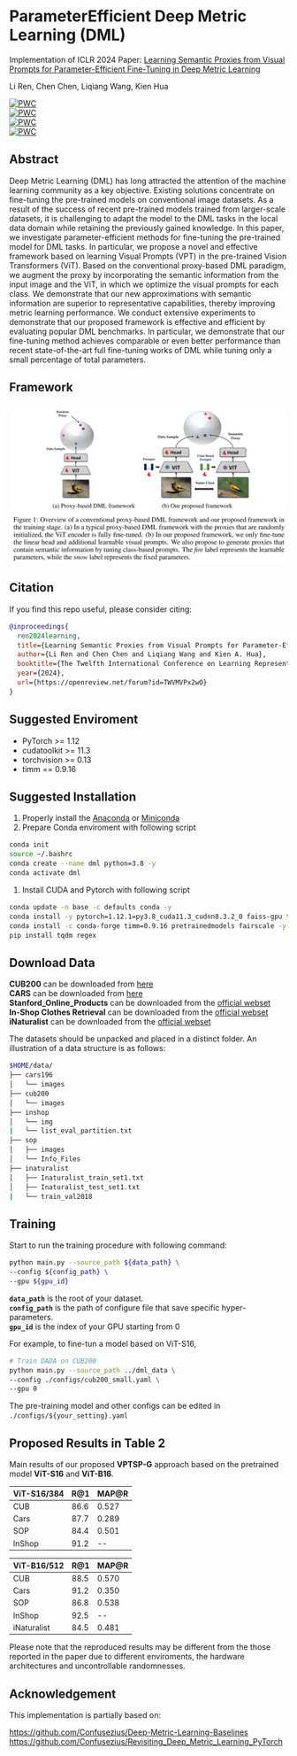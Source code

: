 # ParameterEfficient Deep Metric Learning (DML)

Implementation of ICLR 2024 Paper: [Learning Semantic Proxies from Visual Prompts for Parameter-Efficient Fine-Tuning in Deep Metric Learning](https://arxiv.org/pdf/2402.02340.pdf)

Li Ren, Chen Chen, Liqiang Wang, Kien Hua

[![PWC](https://img.shields.io/endpoint.svg?url=https://paperswithcode.com/badge/learning-semantic-proxies-from-visual-prompts/metric-learning-on-cub-200-2011)](https://paperswithcode.com/sota/metric-learning-on-cub-200-2011?p=learning-semantic-proxies-from-visual-prompts)\
[![PWC](https://img.shields.io/endpoint.svg?url=https://paperswithcode.com/badge/learning-semantic-proxies-from-visual-prompts/metric-learning-on-cars196)](https://paperswithcode.com/sota/metric-learning-on-cars196?p=learning-semantic-proxies-from-visual-prompts)\
[![PWC](https://img.shields.io/endpoint.svg?url=https://paperswithcode.com/badge/learning-semantic-proxies-from-visual-prompts/metric-learning-on-in-shop-1)](https://paperswithcode.com/sota/metric-learning-on-in-shop-1?p=learning-semantic-proxies-from-visual-prompts)\
[![PWC](https://img.shields.io/endpoint.svg?url=https://paperswithcode.com/badge/learning-semantic-proxies-from-visual-prompts/image-retrieval-on-inaturalist)](https://paperswithcode.com/sota/image-retrieval-on-inaturalist?p=learning-semantic-proxies-from-visual-prompts)

## Abstract 

Deep Metric Learning (DML) has long attracted the attention of the machine learning community as a key objective. Existing solutions concentrate on fine-tuning the pre-trained models on conventional image datasets. As a result of the success of recent pre-trained models trained from larger-scale datasets, it is challenging to adapt the model to the DML tasks in the local data domain while retaining the previously gained knowledge. In this paper, we investigate parameter-efficient methods for fine-tuning the pre-trained model for DML tasks. In particular, we propose a novel and effective framework based on learning Visual Prompts (VPT) in the pre-trained Vision Transformers (ViT). Based on the conventional proxy-based DML paradigm, we augment the proxy by incorporating the semantic information from the input image and the ViT, in which we optimize the visual prompts for each class. We demonstrate that our new approximations with semantic information are superior to representative capabilities, thereby improving metric learning performance. We conduct extensive experiments to demonstrate that our proposed framework is effective and efficient by evaluating popular DML benchmarks. In particular, we demonstrate that our fine-tuning method achieves comparable or even better performance than recent state-of-the-art full fine-tuning works of DML while tuning only a small percentage of total parameters.

## Framework

![image](./images/main.jpg)



## Citation

If you find this repo useful, please consider citing:

```BibTex
@inproceedings{
  ren2024learning,
  title={Learning Semantic Proxies from Visual Prompts for Parameter-Efficient Fine-Tuning in Deep Metric Learning},
  author={Li Ren and Chen Chen and Liqiang Wang and Kien A. Hua},
  booktitle={The Twelfth International Conference on Learning Representations},
  year={2024},
  url={https://openreview.net/forum?id=TWVMVPx2wO}
}
```

## Suggested Enviroment

* PyTorch >= 1.12
* cudatoolkit >= 11.3
* torchvision >= 0.13
* timm == 0.9.16

## Suggested Installation

1. Properly install the [Anaconda](https://www.anaconda.com/download) or [Miniconda](https://repo.anaconda.com/miniconda/)
2. Prepare Conda enviroment with following script
   
   
```Bash
conda init
source ~/.bashrc
conda create --name dml python=3.8 -y
conda activate dml
```
1. Install CUDA and Pytorch with following script
```Bash
conda update -n base -c defaults conda -y
conda install -y pytorch=1.12.1=py3.8_cuda11.3_cudnn8.3.2_0 faiss-gpu torchvision cudatoolkit=11.3 -c pytorch 
conda install -c conda-forge timm=0.9.16 pretrainedmodels fairscale -y
pip install tqdm regex
```

## Download Data
**CUB200** can be downloaded from [here](https://www.dropbox.com/s/tjhf7fbxw5f9u0q/cub200.tar?dl=1) \
**CARS** can be downloaded from [here](https://www.dropbox.com/s/zi2o92hzqekbmef/cars196.tar?dl=1) \
**Stanford_Online_Products** can be downloaded from the [official webset](https://cvgl.stanford.edu/projects/lifted_struct/)\
**In-Shop Clothes Retrieval** can be downloaded from the [official webset](https://mmlab.ie.cuhk.edu.hk/projects/DeepFashion/InShopRetrieval.html)
**iNaturalist** can be downloaded from the [official webset](https://github.com/visipedia/inat_comp/tree/master/2017)

The datasets should be unpacked and placed in a distinct folder. An illustration of a data structure is as follows:

```Bash 
$HOME/data/
├── cars196
│   └── images
├── cub200
│   └── images
├── inshop
│   └── img
|   └── list_eval_partition.txt
├── sop
│   ├── images
│   └── Info_Files
├── inaturalist
│   ├── Inaturalist_train_set1.txt
│   ├── Inaturalist_test_set1.txt
|   └── train_val2018
```

## Training

Start to run the training procedure with following command:


```Bash
python main.py --source_path ${data_path} \
--config ${config_path} \
--gpu ${gpu_id}
```

**`data_path`** is the root of your dataset.\
**`config_path`** is the path of configure file that save specific hyper-parameters.\
**`gpu_id`** is the index of your GPU starting from 0


For example, to fine-tun a model based on ViT-S16, 

```Bash
# Train DADA on CUB200
python main.py --source_path ../dml_data \
--config ./configs/cub200_small.yaml \
--gpu 0
```

The pre-training model and other configs can be edited in `./configs/${your_setting}.yaml`


## Proposed Results in Table 2

Main results of our proposed **VPTSP-G** approach based on the pretrained model __ViT-S16__ and __ViT-B16__.

| ViT-S16/384   | R@1 | MAP@R     |
|---------- |-----------|---------|
| CUB       |   86.6   |   0.527  |
| Cars      |   87.7   |   0.289  |
| SOP       |   84.4   |   0.501  |
| InShop    |   91.2   |   --     |


| ViT-B16/512   | R@1 | MAP@R |
|----------|----------|----------|
| CUB     |    88.5   |   0.570  |
| Cars    |    91.2   |   0.350  |
| SOP     |    86.8   |   0.538  |
| InShop    |  92.5  |    --      |
| iNaturalist   |   84.5    |  0.481 |


Please note that the reproduced results may be different from the those reported in the paper due to different enviroments, the hardware architectures and uncontrollable randomnesses.

## Acknowledgement

This implementation is partially based on:

https://github.com/Confusezius/Deep-Metric-Learning-Baselines
https://github.com/Confusezius/Revisiting_Deep_Metric_Learning_PyTorch
